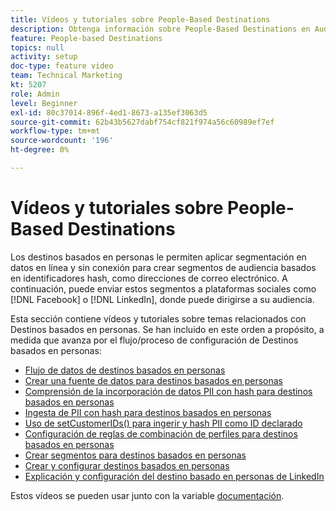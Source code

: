 ```yaml
---
title: Vídeos y tutoriales sobre People-Based Destinations
description: Obtenga información sobre People-Based Destinations en Audience Manager. Descubra cómo aplicar la segmentación en datos en línea y sin conexión para crear segmentos de audiencia basados en identificadores hash, como direcciones de correo electrónico, etc.
feature: People-based Destinations
topics: null
activity: setup
doc-type: feature video
team: Technical Marketing
kt: 5207
role: Admin
level: Beginner
exl-id: 80c37014-896f-4ed1-8673-a135ef3063d5
source-git-commit: 62b43b5627dabf754cf821f974a56c60989ef7ef
workflow-type: tm+mt
source-wordcount: '196'
ht-degree: 0%

---
```


# Vídeos y tutoriales sobre People-Based Destinations

Los destinos basados en personas le permiten aplicar segmentación en datos en línea y sin conexión para crear segmentos de audiencia basados en identificadores hash, como direcciones de correo electrónico. A continuación, puede enviar estos segmentos a plataformas sociales como [!DNL Facebook] o [!DNL LinkedIn], donde puede dirigirse a su audiencia.

Esta sección contiene vídeos y tutoriales sobre temas relacionados con Destinos basados en personas. Se han incluido en este orden a propósito, a medida que avanza por el flujo/proceso de configuración de Destinos basados en personas:

* [Flujo de datos de destinos basados en personas](people-based-destinations-data-flow.md)
* [Crear una fuente de datos para destinos basados en personas](creating-a-data-source-for-people-based-destinations.md)
* [Comprensión de la incorporación de datos PII con hash para destinos basados en personas](understanding-hashed-pii-data-ingestion-for-people-based-destinations.md)
* [Ingesta de PII con hash para destinos basados en personas](ingesting-hashed-pii-for-people-based-destinations.md)
* [Uso de setCustomerIDs() para ingerir y hash PII como ID declarado](using-setcustomerids-to-ingest-and-hash-pii-as-a-declared-id.md)
* [Configuración de reglas de combinación de perfiles para destinos basados en personas](configuring-profile-merge-rules-for-people-based-destinations.md)
* [Crear segmentos para destinos basados en personas](creating-segments-for-people-based-destinations.md)
* [Crear y configurar destinos basados en personas](create-and-configure-people-based-destinations.md)
* [Explicación y configuración del destino basado en personas de LinkedIn](understanding-and-configuring-the-linkedin-pbd.md)

Estos vídeos se pueden usar junto con la variable [documentación](https://experienceleague.adobe.com/docs/audience-manager/user-guide/features/destinations/people-based/people-based-destinations-overview.html).
